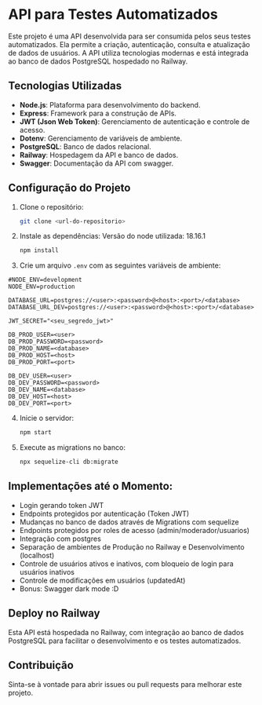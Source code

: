 # API para Testes Automatizados

Este projeto é uma API desenvolvida para ser consumida pelos seus testes automatizados. Ela permite a criação, autenticação, consulta e atualização de dados de usuários. A API utiliza tecnologias modernas e está integrada ao banco de dados PostgreSQL hospedado no Railway.

## Tecnologias Utilizadas

- **Node.js**: Plataforma para desenvolvimento do backend.
- **Express**: Framework para a construção de APIs.
- **JWT (Json Web Token)**: Gerenciamento de autenticação e controle de acesso.
- **Dotenv**: Gerenciamento de variáveis de ambiente.
- **PostgreSQL**: Banco de dados relacional.
- **Railway**: Hospedagem da API e banco de dados.
- **Swagger**: Documentação da API com swagger.


## Configuração do Projeto

1. Clone o repositório:
   ```bash
   git clone <url-do-repositorio>
   ```

2. Instale as dependências:
  Versão do node utilizada: 18.16.1
   ```bash
   npm install
   ```

3. Crie um arquivo `.env` com as seguintes variáveis de ambiente:
  ```env
  #NODE_ENV=development
  NODE_ENV=production

  DATABASE_URL=postgres://<user>:<password>@<host>:<port>/<database>
  DATABASE_URL_DEV=postgres://<user>:<password>@<host>:<port>/<database>

  JWT_SECRET="<seu_segredo_jwt>"

  DB_PROD_USER=<user>
  DB_PROD_PASSWORD=<password>
  DB_PROD_NAME=<database>
  DB_PROD_HOST=<host>
  DB_PROD_PORT=<port>

  DB_DEV_USER=<user>
  DB_DEV_PASSWORD=<password>
  DB_DEV_NAME=<database>
  DB_DEV_HOST=<host>
  DB_DEV_PORT=<port>
  ```

4. Inicie o servidor:
   ```bash
   npm start
   ```
  
5. Execute as migrations no banco:
   ```bash
   npx sequelize-cli db:migrate
   ```
  

## Implementações até o Momento:

-  Login gerando token JWT
-  Endpoints protegidos por autenticação (Token JWT)
-  Mudanças no banco de dados através de Migrations com sequelize
-  Endpoints protegidos por roles de acesso (admin/moderador/usuarios)
-  Integração com postgres
-  Separação de ambientes de Produção no Railway e Desenvolvimento (localhost)
-  Controle de usuários ativos e inativos, com bloqueio de login para usuários inativos
-  Controle de modificações em usuários (updatedAt)
-  Bonus: Swagger dark mode :D


## Deploy no Railway

Esta API está hospedada no Railway, com integração ao banco de dados PostgreSQL para facilitar o desenvolvimento e os testes automatizados.


## Contribuição

Sinta-se à vontade para abrir issues ou pull requests para melhorar este projeto.

